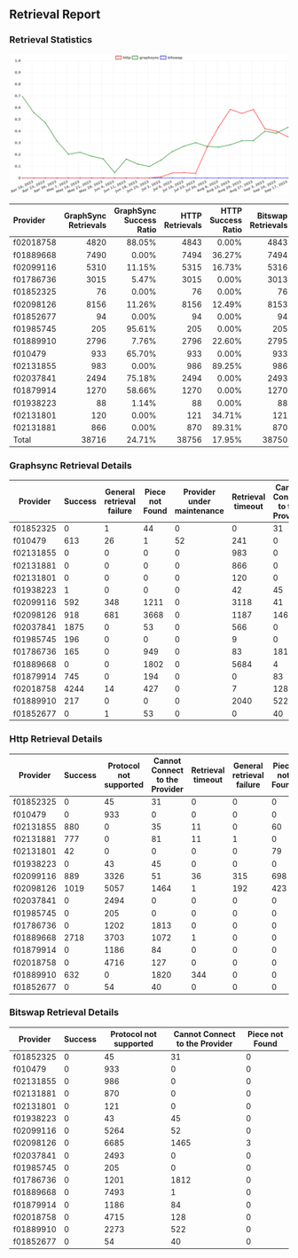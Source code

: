 ## Retrieval Report
### Retrieval Statistics
<img src="https://raw.githubusercontent.com/data-preservation-programs/filplus-checker-assets/main/filecoin-project/filecoin-plus-large-datasets/issues/923/1695017239549.png"/>

| Provider  | GraphSync Retrievals | GraphSync Success Ratio | HTTP Retrievals | HTTP Success Ratio | Bitswap Retrievals | Bitswap Success Ratio |
| :-------- | -------------------: | ----------------------: | --------------: | -----------------: | -----------------: | --------------------: |
| f02018758 |                 4820 |                  88.05% |            4843 |              0.00% |               4843 |                 0.00% |
| f01889668 |                 7490 |                   0.00% |            7494 |             36.27% |               7494 |                 0.00% |
| f02099116 |                 5310 |                  11.15% |            5315 |             16.73% |               5316 |                 0.00% |
| f01786736 |                 3015 |                   5.47% |            3015 |              0.00% |               3013 |                 0.00% |
| f01852325 |                   76 |                   0.00% |              76 |              0.00% |                 76 |                 0.00% |
| f02098126 |                 8156 |                  11.26% |            8156 |             12.49% |               8153 |                 0.00% |
| f01852677 |                   94 |                   0.00% |              94 |              0.00% |                 94 |                 0.00% |
| f01985745 |                  205 |                  95.61% |             205 |              0.00% |                205 |                 0.00% |
| f01889910 |                 2796 |                   7.76% |            2796 |             22.60% |               2795 |                 0.00% |
| f010479   |                  933 |                  65.70% |             933 |              0.00% |                933 |                 0.00% |
| f02131855 |                  983 |                   0.00% |             986 |             89.25% |                986 |                 0.00% |
| f02037841 |                 2494 |                  75.18% |            2494 |              0.00% |               2493 |                 0.00% |
| f01879914 |                 1270 |                  58.66% |            1270 |              0.00% |               1270 |                 0.00% |
| f01938223 |                   88 |                   1.14% |              88 |              0.00% |                 88 |                 0.00% |
| f02131801 |                  120 |                   0.00% |             121 |             34.71% |                121 |                 0.00% |
| f02131881 |                  866 |                   0.00% |             870 |             89.31% |                870 |                 0.00% |
| Total     |                38716 |                  24.71% |           38756 |             17.95% |              38750 |                 0.00% |

### Graphsync Retrieval Details
| Provider  | Success | General retrieval failure | Piece not Found | Provider under maintenance | Retrieval timeout | Cannot Connect to the Provider | Unconfirmed block transfer | Retrieval rejected |
| --------- | ------- | ------------------------- | --------------- | -------------------------- | ----------------- | ------------------------------ | -------------------------- | ------------------ |
| f01852325 | 0       | 1                         | 44              | 0                          | 0                 | 31                             | 0                          | 0                  |
| f010479   | 613     | 26                        | 1               | 52                         | 241               | 0                              | 0                          | 0                  |
| f02131855 | 0       | 0                         | 0               | 0                          | 983               | 0                              | 0                          | 0                  |
| f02131881 | 0       | 0                         | 0               | 0                          | 866               | 0                              | 0                          | 0                  |
| f02131801 | 0       | 0                         | 0               | 0                          | 120               | 0                              | 0                          | 0                  |
| f01938223 | 1       | 0                         | 0               | 0                          | 42                | 45                             | 0                          | 0                  |
| f02099116 | 592     | 348                       | 1211            | 0                          | 3118              | 41                             | 0                          | 0                  |
| f02098126 | 918     | 681                       | 3668            | 0                          | 1187              | 1460                           | 242                        | 0                  |
| f02037841 | 1875    | 0                         | 53              | 0                          | 566               | 0                              | 0                          | 0                  |
| f01985745 | 196     | 0                         | 0               | 0                          | 9                 | 0                              | 0                          | 0                  |
| f01786736 | 165     | 0                         | 949             | 0                          | 83                | 1817                           | 1                          | 0                  |
| f01889668 | 0       | 0                         | 1802            | 0                          | 5684              | 4                              | 0                          | 0                  |
| f01879914 | 745     | 0                         | 194             | 0                          | 0                 | 83                             | 0                          | 248                |
| f02018758 | 4244    | 14                        | 427             | 0                          | 7                 | 128                            | 0                          | 0                  |
| f01889910 | 217     | 0                         | 0               | 0                          | 2040              | 522                            | 0                          | 17                 |
| f01852677 | 0       | 1                         | 53              | 0                          | 0                 | 40                             | 0                          | 0                  |

### Http Retrieval Details
| Provider  | Success | Protocol not supported | Cannot Connect to the Provider | Retrieval timeout | General retrieval failure | Piece not Found |
| --------- | ------- | ---------------------- | ------------------------------ | ----------------- | ------------------------- | --------------- |
| f01852325 | 0       | 45                     | 31                             | 0                 | 0                         | 0               |
| f010479   | 0       | 933                    | 0                              | 0                 | 0                         | 0               |
| f02131855 | 880     | 0                      | 35                             | 11                | 0                         | 60              |
| f02131881 | 777     | 0                      | 81                             | 11                | 1                         | 0               |
| f02131801 | 42      | 0                      | 0                              | 0                 | 0                         | 79              |
| f01938223 | 0       | 43                     | 45                             | 0                 | 0                         | 0               |
| f02099116 | 889     | 3326                   | 51                             | 36                | 315                       | 698             |
| f02098126 | 1019    | 5057                   | 1464                           | 1                 | 192                       | 423             |
| f02037841 | 0       | 2494                   | 0                              | 0                 | 0                         | 0               |
| f01985745 | 0       | 205                    | 0                              | 0                 | 0                         | 0               |
| f01786736 | 0       | 1202                   | 1813                           | 0                 | 0                         | 0               |
| f01889668 | 2718    | 3703                   | 1072                           | 1                 | 0                         | 0               |
| f01879914 | 0       | 1186                   | 84                             | 0                 | 0                         | 0               |
| f02018758 | 0       | 4716                   | 127                            | 0                 | 0                         | 0               |
| f01889910 | 632     | 0                      | 1820                           | 344               | 0                         | 0               |
| f01852677 | 0       | 54                     | 40                             | 0                 | 0                         | 0               |

### Bitswap Retrieval Details
| Provider  | Success | Protocol not supported | Cannot Connect to the Provider | Piece not Found |
| --------- | ------- | ---------------------- | ------------------------------ | --------------- |
| f01852325 | 0       | 45                     | 31                             | 0               |
| f010479   | 0       | 933                    | 0                              | 0               |
| f02131855 | 0       | 986                    | 0                              | 0               |
| f02131881 | 0       | 870                    | 0                              | 0               |
| f02131801 | 0       | 121                    | 0                              | 0               |
| f01938223 | 0       | 43                     | 45                             | 0               |
| f02099116 | 0       | 5264                   | 52                             | 0               |
| f02098126 | 0       | 6685                   | 1465                           | 3               |
| f02037841 | 0       | 2493                   | 0                              | 0               |
| f01985745 | 0       | 205                    | 0                              | 0               |
| f01786736 | 0       | 1201                   | 1812                           | 0               |
| f01889668 | 0       | 7493                   | 1                              | 0               |
| f01879914 | 0       | 1186                   | 84                             | 0               |
| f02018758 | 0       | 4715                   | 128                            | 0               |
| f01889910 | 0       | 2273                   | 522                            | 0               |
| f01852677 | 0       | 54                     | 40                             | 0               |
